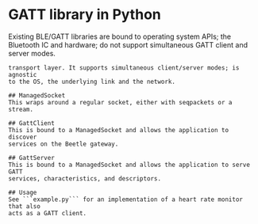 # GATT library in Python

Existing BLE/GATT libraries are bound to operating system APIs; the Bluetooth
IC and hardware; do not support simultaneous GATT client and server modes. 
```pygatt''' implements the GATT protocol as a standalone library above the 
transport layer. It supports simultaneous client/server modes; is agnostic 
to the OS, the underlying link and the network.

## ManagedSocket
This wraps around a regular socket, either with seqpackets or a stream. 

## GattClient
This is bound to a ManagedSocket and allows the application to discover 
services on the Beetle gateway.

## GattServer
This is bound to a ManagedSocket and allows the application to serve GATT 
services, characteristics, and descriptors.

## Usage
See ```example.py``` for an implementation of a heart rate monitor that also 
acts as a GATT client.
